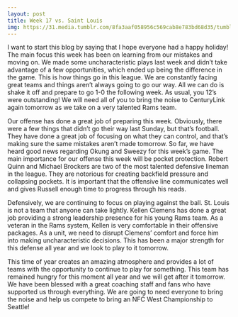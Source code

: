 ```yaml
---
layout: post
title: Week 17 vs. Saint Louis
img: https://31.media.tumblr.com/8fa3aaf058956c569cab8e783bd68d35/tumblr_inline_myj1j76tcN1s9406j.jpg
---
```

I want to start this blog by saying that I hope everyone had a happy holiday! The main focus this week has been on learning from our mistakes and moving on. We made some uncharacteristic plays last week and didn’t take advantage of a few opportunities, which ended up being the difference in the game. This is how things go in this league. We are constantly facing great teams and things aren’t always going to go our way. All we can do is shake it off and prepare to go 1-0 the following week. As usual, you 12’s were outstanding! We will need all of you to bring the noise to CenturyLink again tomorrow as we take on a very talented Rams team.

Our offense has done a great job of preparing this week. Obviously, there were a few things that didn’t go their way last Sunday, but that’s football. They have done a great job of focusing on what they can control, and that’s making sure the same mistakes aren’t made tomorrow. So far, we have heard good news regarding Okung and Sweezy for this week’s game. The main importance for our offense this week will be pocket protection. Robert Quinn and Michael Brockers are two of the most talented defensive lineman in the league. They are notorious for creating backfield pressure and collapsing pockets. It is important that the offensive line communicates well and gives Russell enough time to progress through his reads.

Defensively, we are continuing to focus on playing against the ball. St. Louis is not a team that anyone can take lightly. Kellen Clemens has done a great job providing a strong leadership presence for his young Rams team. As a veteran in the Rams system, Kellen is very comfortable in their offensive packages. As a unit, we need to disrupt Clemens’ comfort and force him into making uncharacteristic decisions. This has been a major strength for this defense all year and we look to play to it tomorrow.

This time of year creates an amazing atmosphere and provides a lot of teams with the opportunity to continue to play for something. This team has remained hungry for this moment all year and we will get after it tomorrow. We have been blessed with a great coaching staff and fans who have supported us through everything. We are going to need everyone to bring the noise and help us compete to bring an NFC West Championship to Seattle!